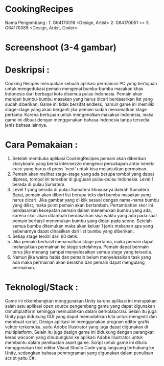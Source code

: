 # CookingRecipes
Nama Pengembang : 1. G64170016 <Design, Artist>
                  2. G64170051 <>
                  3. G64170089 <Design, Artist, Coder>
                  
# Screenshoot (3-4 gambar)

# Deskripsi :
  Cooking Recipes merupakan sebuah aplikasi permainan PC yang bertujuan untuk mengedukasi pemain 
  mengenai bumbu-bumbu masakan khas Indonesia dari berbagai kota disemua pulau Indonesia. Pemain
  akan mencari bumbu-bumbu masakan yang harus dicari berdasarkan list yang sudah diberikan. Game
  ini tidak bersifat endless, namun game ini memiliki stage-stage yang akan berganti jika pemain 
  sudah menamatkan stage pertama. Karena bertujuan untuk mengenalkan masakan Indonesia, maka game 
  ini dibuat dengan menggunakan bahasa Indonesia tanpa tersedia jenis bahasa lainnya.
  
# Cara Pemakaian :
  1. Setelah membuka aplikasi CookingRecipes pemain akan diberikan storyboard yang berisi intermezzo
     mengenai percakapan antar nenek-cucu yang harus di press 'next' untuk bisa melanjutkan permainan.
  2. Pemain akan melihat stage-stage yang ada berupa tombol yang dapat dipress, tombol ini tersebar di
     gugusan pulau-pulau Indonesia. Level 1 berada di pulau Sumatera.
  3. Level 1 yang berada di pulau Sumatera khususnya daerah Sumatera Barat, pemain akan diberi list berupa
     teks dari bumbu masakan yang harus dicari. Jika gambar yang di klik sesuai dengan nama-nama bumbu yang 
     dilist, maka point pemain akan bertambah. Pertambahan skor ini berdasarkan kecepatan pemain dalam menemukan
     bumbu yang ada, karena skor akan ditambah berdasarkan sisa waktu yang ada pada saat pemain berhasil menemukan
     bumbu yang dicari pada scene. Setelah semua bumbu ditemukan maka akan keluar 1 jenis makanan apa yang sebenarnya
     dapat dihasilkan dari list bumbu yang diberikan.
  4. Setiap stage terdiri dari 60 detik.
  5. Jika pemain berhasil menamatkan stage pertama, maka pemain dapat melanjutkan permainan ke stage setelahnya.
     Pemain dapat bermain terus jika menang sampai menyelesaikan semua stage yang tersedia.
  6. Namun jika waktu habis dan pemain belum menyelesaikan task yang ada maka permainan akan berakhir dan pemain 
     dapat mengulang permainan.
     
# Teknologi/Stack :
  Game ini dikembangkan menggunakan Unity karena aplikasi ini merupakan salah satu aplikasi open source pengembang game
  yang dapat digunakan dimultiplatform sehingga memudahkan dalam berkolaborasi. Selain itu juga Unity juga didukung GUI 
  yang dapat memudahkan kita untuk mengedit dan membuat script. Design aplikasi ini menggunakan program editor grafis 
  vektor terkemuka, yaitu Adobe Illustrator yang juga dapat digunakan di multiplatform. Selain itu juga design game ini 
  didukung dengan perangkat keras wacoom yang dihubungkan ke aplikasi Adobe Illustrator untuk membantu dalam pembuatan 
  asset game. Script untuk game ini ditulis menggunakan text editor Visual Studio Code yang langsung terhubung ke Unity, 
  sedangkan bahasa pemrograman yang digunakan dalam penulisan script yaitu C#.
